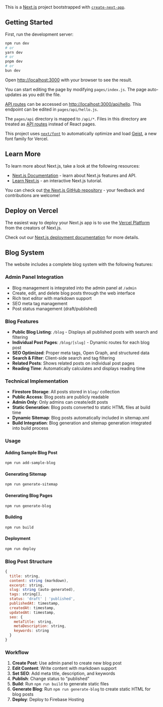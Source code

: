 This is a [Next.js](https://nextjs.org) project bootstrapped with [`create-next-app`](https://nextjs.org/docs/pages/api-reference/create-next-app).

## Getting Started

First, run the development server:

```bash
npm run dev
# or
yarn dev
# or
pnpm dev
# or
bun dev
```

Open [http://localhost:3000](http://localhost:3000) with your browser to see the result.

You can start editing the page by modifying `pages/index.js`. The page auto-updates as you edit the file.

[API routes](https://nextjs.org/docs/pages/building-your-application/routing/api-routes) can be accessed on [http://localhost:3000/api/hello](http://localhost:3000/api/hello). This endpoint can be edited in `pages/api/hello.js`.

The `pages/api` directory is mapped to `/api/*`. Files in this directory are treated as [API routes](https://nextjs.org/docs/pages/building-your-application/routing/api-routes) instead of React pages.

This project uses [`next/font`](https://nextjs.org/docs/pages/building-your-application/optimizing/fonts) to automatically optimize and load [Geist](https://vercel.com/font), a new font family for Vercel.

## Learn More

To learn more about Next.js, take a look at the following resources:

- [Next.js Documentation](https://nextjs.org/docs) - learn about Next.js features and API.
- [Learn Next.js](https://nextjs.org/learn-pages-router) - an interactive Next.js tutorial.

You can check out [the Next.js GitHub repository](https://github.com/vercel/next.js) - your feedback and contributions are welcome!

## Deploy on Vercel

The easiest way to deploy your Next.js app is to use the [Vercel Platform](https://vercel.com/new?utm_medium=default-template&filter=next.js&utm_source=create-next-app&utm_campaign=create-next-app-readme) from the creators of Next.js.

Check out our [Next.js deployment documentation](https://nextjs.org/docs/pages/building-your-application/deploying) for more details.

## Blog System

The website includes a complete blog system with the following features:

### Admin Panel Integration

- Blog management is integrated into the admin panel at `/admin`
- Create, edit, and delete blog posts through the web interface
- Rich text editor with markdown support
- SEO meta tag management
- Post status management (draft/published)

### Blog Features

- **Public Blog Listing**: `/blog` - Displays all published posts with search and filtering
- **Individual Post Pages**: `/blog/[slug]` - Dynamic routes for each blog post
- **SEO Optimized**: Proper meta tags, Open Graph, and structured data
- **Search & Filter**: Client-side search and tag filtering
- **Related Posts**: Shows related posts on individual post pages
- **Reading Time**: Automatically calculates and displays reading time

### Technical Implementation

- **Firestore Storage**: All posts stored in `blog/` collection
- **Public Access**: Blog posts are publicly readable
- **Admin Only**: Only admins can create/edit posts
- **Static Generation**: Blog posts converted to static HTML files at build time
- **Dynamic Sitemap**: Blog posts automatically included in sitemap.xml
- **Build Integration**: Blog generation and sitemap generation integrated into build process

### Usage

#### Adding Sample Blog Post

```bash
npm run add-sample-blog
```

#### Generating Sitemap

```bash
npm run generate-sitemap
```

#### Generating Blog Pages

```bash
npm run generate-blog
```

#### Building

```bash
npm run build
```

#### Deployment

```bash
npm run deploy
```

### Blog Post Structure

```javascript
{
  title: string,
  content: string (markdown),
  excerpt: string,
  slug: string (auto-generated),
  tags: string[],
  status: 'draft' | 'published',
  publishedAt: timestamp,
  createdAt: timestamp,
  updatedAt: timestamp,
  seo: {
    metaTitle: string,
    metaDescription: string,
    keywords: string
  }
}
```

### Workflow

1. **Create Post**: Use admin panel to create new blog post
2. **Edit Content**: Write content with markdown support
3. **Set SEO**: Add meta title, description, and keywords
4. **Publish**: Change status to "published"
5. **Build**: Run `npm run build` to generate static files
6. **Generate Blog**: Run `npm run generate-blog` to create static HTML for blog posts
7. **Deploy**: Deploy to Firebase Hosting
